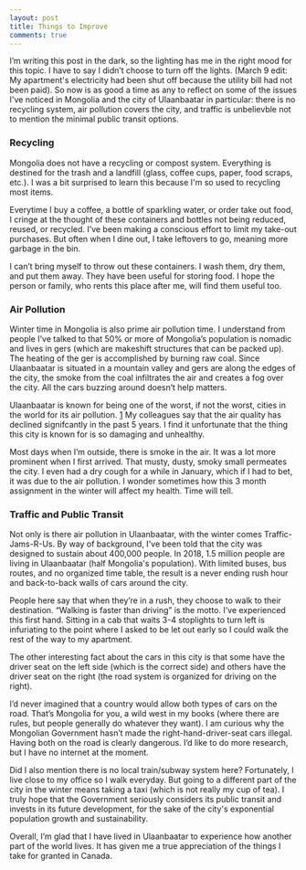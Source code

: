 ```yaml
---
layout: post
title: Things to Improve
comments: true
---
```


I’m writing this post in the dark, so the lighting has me in the right mood for this topic. I have to say I didn’t choose to turn off the lights. (March 9 edit: My apartment's electricity had been shut off because the utility bill had not been paid). So now is as good a time as any to reflect on some of the issues I've noticed in Mongolia and the city of Ulaanbaatar in particular: there is no recycling system, air pollution covers the city, and traffic is unbelievble not to mention the minimal public transit options.

### Recycling

Mongolia does not have a recycling or compost system. Everything is destined for the trash and a landfill (glass, coffee cups, paper, food scraps, etc.). I was a bit surprised to learn this because I'm so used to recycling most items.

Everytime I buy a coffee, a bottle of sparkling water, or order take out food, I cringe at the thought of these containers and bottles not being reduced, reused, or recycled. I’ve been making a conscious effort to limit my take-out purchases. But often when I dine out, I take leftovers to go, meaning more garbage in the bin.

I can’t bring myself to throw out these containers. I wash them, dry them, and put them away. They have been useful for storing food. I hope the person or family, who rents this place after me, will find them useful too.

### Air Pollution

Winter time in Mongolia is also prime air pollution time. I understand from people I’ve talked to that 50% or more of Mongolia’s population is nomadic and lives in gers (which are makeshift structures that can be packed up). The heating of the ger is accomplished by burning raw coal. Since Ulaanbaatar is situated in a mountain valley and gers are along the edges of the city, the smoke from the coal infiltrates the air and creates a fog over the city. All the cars buzzing around doesn’t help matters.

Ulaanbaatar is known for being one of the worst, if not the worst, cities in the world for its air pollution. [1](https://www.reuters.com/article/us-mongolia-pollution/mongolian-air-pollution-causing-health-crisis-unicef-idUSKCN1G70Q3 "Mongolian air pollution causing health crisis") My colleagues say that the air quality has declined signifcantly in the past 5 years. I find it unfortunate that the thing this city is known for is so damaging and unhealthy.

Most days when I’m outside, there is smoke in the air. It was a lot more prominent when I first arrived. That musty, dusty, smoky small permeates the city. I even had a dry cough for a while in January, which if I had to bet, it was due to the air pollution. I wonder sometimes how this 3 month assignment in the winter will affect my health. Time will tell.

### Traffic and Public Transit

Not only is there air pollution in Ulaanbaatar, with the winter comes Traffic-Jams-R-Us. By way of background, I've been told that the city was designed to sustain about 400,000 people. In 2018, 1.5 million people are living in Ulaanbaatar (half Mongolia's population). With limited buses, bus routes, and no organized time table, the result is a never ending rush hour and back-to-back walls of cars around the city.

People here say that when they’re in a rush, they choose to walk to their destination. “Walking is faster than driving” is the motto. I’ve experienced this first hand. Sitting in a cab that waits 3-4 stoplights to turn left is infuriating to the point where I asked to be let out early so I could walk the rest of the way to my apartment.

The other interesting fact about the cars in this city is that some have the driver seat on the left side (which is the correct side) and others have the driver seat on the right (the road system is organized for driving on the right).

I’d never imagined that a country would allow both types of cars on the road. That’s Mongolia for you, a wild west in my books (where there are rules, but people generally do whatever they want). I am curious why the Mongolian Government hasn’t made the right-hand-driver-seat cars illegal. Having both on the road is clearly dangerous. I’d like to do more research, but I have no internet at the moment.

Did I also mention there is no local train/subway system here? Fortunately, I live close to my office so I walk everyday. But going to a different part of the city in the winter means taking a taxi (which is not really my cup of tea). I truly hope that the Government seriously considers its public transit and invests in its future development, for the sake of the city's exponential population growth and sustainability.



Overall, I’m glad that I have lived in Ulaanbaatar to experience how another part of the world lives. It has given me a true appreciation of the things I take for granted in Canada.
